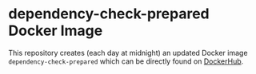# dependency-check-prepared Docker Image
This repository creates (each day at midnight) an updated Docker image `dependency-check-prepared` which can be directly found on [DockerHub](https://hub.docker.com/r/daniiiol/dependency-check-prepared).
